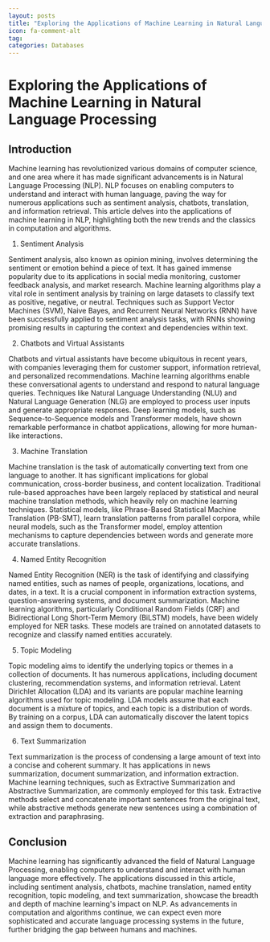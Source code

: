 ```yaml
---
layout: posts
title: "Exploring the Applications of Machine Learning in Natural Language Processing"
icon: fa-comment-alt
tag:      
categories: Databases
---
```



# Exploring the Applications of Machine Learning in Natural Language Processing

## Introduction

Machine learning has revolutionized various domains of computer science, and one area where it has made significant advancements is in Natural Language Processing (NLP). NLP focuses on enabling computers to understand and interact with human language, paving the way for numerous applications such as sentiment analysis, chatbots, translation, and information retrieval. This article delves into the applications of machine learning in NLP, highlighting both the new trends and the classics in computation and algorithms.

1. Sentiment Analysis

Sentiment analysis, also known as opinion mining, involves determining the sentiment or emotion behind a piece of text. It has gained immense popularity due to its applications in social media monitoring, customer feedback analysis, and market research. Machine learning algorithms play a vital role in sentiment analysis by training on large datasets to classify text as positive, negative, or neutral. Techniques such as Support Vector Machines (SVM), Naive Bayes, and Recurrent Neural Networks (RNN) have been successfully applied to sentiment analysis tasks, with RNNs showing promising results in capturing the context and dependencies within text.

2. Chatbots and Virtual Assistants

Chatbots and virtual assistants have become ubiquitous in recent years, with companies leveraging them for customer support, information retrieval, and personalized recommendations. Machine learning algorithms enable these conversational agents to understand and respond to natural language queries. Techniques like Natural Language Understanding (NLU) and Natural Language Generation (NLG) are employed to process user inputs and generate appropriate responses. Deep learning models, such as Sequence-to-Sequence models and Transformer models, have shown remarkable performance in chatbot applications, allowing for more human-like interactions.

3. Machine Translation

Machine translation is the task of automatically converting text from one language to another. It has significant implications for global communication, cross-border business, and content localization. Traditional rule-based approaches have been largely replaced by statistical and neural machine translation methods, which heavily rely on machine learning techniques. Statistical models, like Phrase-Based Statistical Machine Translation (PB-SMT), learn translation patterns from parallel corpora, while neural models, such as the Transformer model, employ attention mechanisms to capture dependencies between words and generate more accurate translations.

4. Named Entity Recognition

Named Entity Recognition (NER) is the task of identifying and classifying named entities, such as names of people, organizations, locations, and dates, in a text. It is a crucial component in information extraction systems, question-answering systems, and document summarization. Machine learning algorithms, particularly Conditional Random Fields (CRF) and Bidirectional Long Short-Term Memory (BiLSTM) models, have been widely employed for NER tasks. These models are trained on annotated datasets to recognize and classify named entities accurately.

5. Topic Modeling

Topic modeling aims to identify the underlying topics or themes in a collection of documents. It has numerous applications, including document clustering, recommendation systems, and information retrieval. Latent Dirichlet Allocation (LDA) and its variants are popular machine learning algorithms used for topic modeling. LDA models assume that each document is a mixture of topics, and each topic is a distribution of words. By training on a corpus, LDA can automatically discover the latent topics and assign them to documents.

6. Text Summarization

Text summarization is the process of condensing a large amount of text into a concise and coherent summary. It has applications in news summarization, document summarization, and information extraction. Machine learning techniques, such as Extractive Summarization and Abstractive Summarization, are commonly employed for this task. Extractive methods select and concatenate important sentences from the original text, while abstractive methods generate new sentences using a combination of extraction and paraphrasing.

## Conclusion

Machine learning has significantly advanced the field of Natural Language Processing, enabling computers to understand and interact with human language more effectively. The applications discussed in this article, including sentiment analysis, chatbots, machine translation, named entity recognition, topic modeling, and text summarization, showcase the breadth and depth of machine learning's impact on NLP. As advancements in computation and algorithms continue, we can expect even more sophisticated and accurate language processing systems in the future, further bridging the gap between humans and machines.